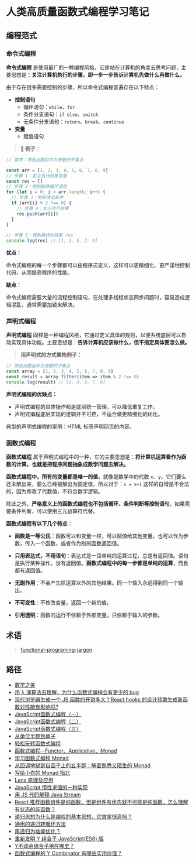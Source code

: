 # 人类高质量函数式编程学习笔记

## 编程范式

### 命令式编程

**命令式编程** 是使用最广的一种编程风格，它是站在计算机的角度去思考问题，主要思想是：**关注计算机执行的步骤，即一步一步告诉计算机先做什么再做什么。**

由于存在很多需要控制的步骤，所以命令式编程普遍存在以下特点：

- **控制语句**
  - 循环语句：`while`、`for`
  - 条件分支语句：`if else`、`switch`
  - 无条件分支语句：`return`、`break`、`continue`
- **变量**
  - 赋值语句

> **🌰 例子：**

```js
// 需求：筛选出数组中为奇数的子集合

const arr = [1, 2, 3, 4, 5, 6, 7, 8, 9]
// 步骤 1：定义执行结果变量
const res = []
// 步骤 2：控制程序循环调用
for (let i = 0; i < arr.length; i++) {
  // 步骤 3：判断筛选条件
  if (arr[i] % 2 !== 0) {
    // 步骤 4：加入执行结果
    res.push(arr[i])
  }
}

// 步骤 5：得到最终的结果 res
console.log(res) // [1, 3, 5, 7, 9]
```

**优点：**

命令式编程的每一个步骤都可以由程序员定义，这样可以更精细化、更严谨地控制代码，从而提高程序的性能。

**缺点：**

命令式编程需要大量的流程控制语句，在处理多线程状态同步问题时，容易造成逻辑混乱，通常需要加锁来解决。

### 声明式编程

**声明式编程** 同样是一种编程风格，它通过定义具体的规则，以便系统底层可以自动实现具体功能。主要思想是：**告诉计算机应该做什么，但不指定具体要怎么做。**

> **用声明式的方式重构例子：**

```js
// 筛选出数组中为奇数的子集合
const array = [1, 2, 3, 4, 5, 6, 7, 8, 9]
const result = array.filter(item => item % 2 !== 0)
console.log(result) // [1, 3, 5, 7, 9]
```

**声明式编程的优缺点：**

- 声明式编程的具体操作都是底层统一管理，可以降低重复工作。
- 声明式编程底层实现的逻辑并不可控，不适合做更精细化的优化。

典型的声明式编程的案例：HTML 标签声明网页的内容。

### 函数式编程

**函数式编程** 属于声明式编程中的一种，它的主要思想是：**将计算机运算看作为函数的计算，也就是把程序问题抽象成数学问题去解决。**

**函数式编程中，所有的变量都是唯一的值**，就像是数学中的代数 `x`、`y`，它们要么还未解出来，要么已经被解出为固定值，所以对于：`x = x+1` 这样的自增是不合法的，因为修改了代数值，不符合数学逻辑。

除此之外，**严格意义上的函数式编程也不包括循环、条件判断等控制语句**，如果需要条件判断，可以使用三元运算符代替。

**函数式编程有以下几个特点：**

- **函数是一等公民**：函数可以和变量一样，可以赋值给其他变量，也可以作为参数，传入一个函数，或者作为别的函数返回值。

- **只用表达式，不用语句**：表达式是一段单纯的运算过程，总是有返回值。语句是执行某种操作，没有返回值。**函数式编程中的每一步都是单纯的运算**，而且都有返回值。

- **无副作用**：不会产生除运算以外的其他结果。同一个输入永远得到同一个输出。

- **不可变性**：不修改变量，返回一个新的值。

- **引用透明**：函数的运行不依赖于外部变量，只依赖于输入的参数。

## 术语

> [functional-programing-jargon](https://github.com/hemanth/functional-programming-jargon)

## 路径

- [数学之美](https://zhuanlan.zhihu.com/p/55222212)
- [用 λ 演算法去理解，为什么函数式编程会有更少的 bug](https://www.bilibili.com/video/BV1d34y1v7xr)
- [现代浏览器生成一个 JS 函数的开销多大？React hooks 的设计频繁生成新函数对性能有影响吗?](https://www.zhihu.com/question/345689944/answer/943385371)
- [JavaScript函数式编程（一）](https://zhuanlan.zhihu.com/p/21714695)
- [JavaScript函数式编程（二）](https://zhuanlan.zhihu.com/p/21926955)
- [JavaScript函数式编程（三）](https://zhuanlan.zhihu.com/p/22094473)
- [从单位半群到单子](https://zhuanlan.zhihu.com/p/70609434)
- [轻松玩转函数式编程](https://zhuanlan.zhihu.com/p/258634453)
- [函数式编程--Functor、Applicative、Monad](https://zhuanlan.zhihu.com/p/359081403)
- [学习函数式编程 Monad](https://zhuanlan.zhihu.com/p/306339035)
- [从回调地狱到自函子上的幺半群：解密熟悉又陌生的 Monad](https://zhuanlan.zhihu.com/p/32734492)
- [写给小白的 Monad 指北](https://zhuanlan.zhihu.com/p/65449477)
- [Lens 原理及应用](https://zhuanlan.zhihu.com/p/57785858)
- [JavaScript 惰性求值的一种实现](https://zhuanlan.zhihu.com/p/57785991)
- [用 JS 代码解释 Java Stream](https://zhuanlan.zhihu.com/p/61456650)
- [React 推荐函数组件是纯函数，但是组件有状态就不可能是纯函数，怎么理解有状态的纯函数？](https://www.zhihu.com/question/537538929)
- [递归思想为什么是编程的基本思想，它效率很高吗？](https://www.zhihu.com/question/271081962)
- [通用的递归转循环方法](https://zhuanlan.zhihu.com/p/136511316)
- [尾递归为啥能优化？](https://zhuanlan.zhihu.com/p/36587160)
- [重新发明 Y 组合子 JavaScript(ES6) 版](http://picasso250.github.io/2015/03/31/reinvent-y.html)
- [Y不动点组合子用在哪里？](https://www.zhihu.com/question/21099081)
- [函数式编程的 Y Combinator 有哪些实用价值？](https://www.zhihu.com/question/20115649/answer/14029761)

<!-- 函数提升 lifting
lifting 是一种编程模式，它提供了一种方式，把给定的函数转换成一个类似可广泛应用的函数。
比如将一个操作字符串的函数 提升为可以操作 字符串，列表，字符指针，map 和其他结构的函数
函数提升应用在上述函数：创建一个高阶函数，接收操作单个字符串的任意函数，并创建一个操作字符转指针的函数。把操作某一类型的函数提升为操作包含这种类型的结构或集合的函数。 -->

<!-- 函数 + 参数 + 环境（闭包） => 返回值 + 环境（闭包）
 ↑    ↑    ↑
静态   动态   动态
其中，函数是可以静态编译的，哪怕是匿名函数那也只是匿名，而不是每次执行都要「重新生成」，重新生成的只有「环境（闭包）」，但是在外部环境执行的时候，这个闭包就已经生成了，并不会有多余的开销。

大概明白了，我想应该是这样的。每个函数都会创建一个自身环境，并且自身环境有个指针指向上级环境。而这上下级环境关系是由函数代码定义位置决定的。为了有动态环境(?) js才引入this的概念。 -->
